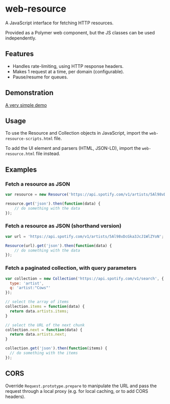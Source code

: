 # web-resource

A JavaScript interface for fetching HTTP resources.

Provided as a Polymer web component, but the JS classes can be used independently.

## Features

* Handles rate-limiting, using HTTP response headers.
* Makes 1 request at a time, per domain (configurable).
* Pause/resume for queues.

## Demonstration

[A very simple demo](http://git.macropus.org/web-resource/demo.html)

## Usage

To use the Resource and Collection objects in JavaScript, import the `web-resource-scripts.html` file.

To add the UI element and parsers (HTML, JSON-LD), import the `web-resource.html` file instead.

## Examples

### Fetch a resource as JSON

```javascript
var resource = new Resource('https://api.spotify.com/v1/artists/5Al98vDcGka3JcJ1WlZYoN');

resource.get('json').then(function(data) {
    // do something with the data
});
```

### Fetch a resource as JSON (shorthand version)
```javascript
var url = 'https://api.spotify.com/v1/artists/5Al98vDcGka3JcJ1WlZYoN';

Resource(url).get('json').then(function(data) {
    // do something with the data
});
```

### Fetch a paginated collection, with query parameters
```javascript
var collection = new Collection('https://api.spotify.com/v1/search', {
  type: 'artist',
  q: 'artist:"Cows"'
});

// select the array of items
collection.items = function(data) {
  return data.artists.items;
}

// select the URL of the next chunk
collection.next = function(data) {
  return data.artists.next;
}

collection.get('json').then(function(items) {
  // do something with the items
});
```

## CORS

Override `Request.prototype.prepare` to manipulate the URL and pass the request through a local proxy (e.g. for local caching, or to add CORS headers).
